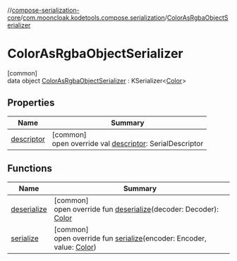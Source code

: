 //[compose-serialization-core](../../../index.md)/[com.mooncloak.kodetools.compose.serialization](../index.md)/[ColorAsRgbaObjectSerializer](index.md)

# ColorAsRgbaObjectSerializer

[common]\
data object [ColorAsRgbaObjectSerializer](index.md) : KSerializer&lt;[Color](https://developer.android.com/reference/kotlin/androidx/compose/ui/graphics/Color.html)&gt;

## Properties

| Name | Summary |
|---|---|
| [descriptor](descriptor.md) | [common]<br>open override val [descriptor](descriptor.md): SerialDescriptor |

## Functions

| Name | Summary |
|---|---|
| [deserialize](deserialize.md) | [common]<br>open override fun [deserialize](deserialize.md)(decoder: Decoder): [Color](https://developer.android.com/reference/kotlin/androidx/compose/ui/graphics/Color.html) |
| [serialize](serialize.md) | [common]<br>open override fun [serialize](serialize.md)(encoder: Encoder, value: [Color](https://developer.android.com/reference/kotlin/androidx/compose/ui/graphics/Color.html)) |
